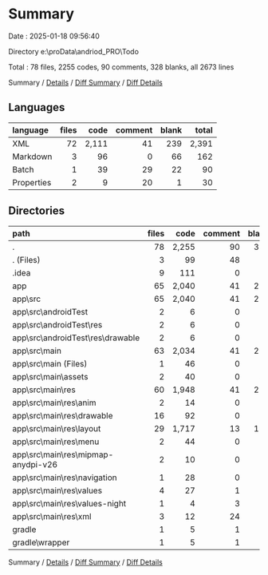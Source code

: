 # Summary

Date : 2025-01-18 09:56:40

Directory e:\\proData\\andriod_PRO\\Todo

Total : 78 files,  2255 codes, 90 comments, 328 blanks, all 2673 lines

Summary / [Details](details.md) / [Diff Summary](diff.md) / [Diff Details](diff-details.md)

## Languages
| language | files | code | comment | blank | total |
| :--- | ---: | ---: | ---: | ---: | ---: |
| XML | 72 | 2,111 | 41 | 239 | 2,391 |
| Markdown | 3 | 96 | 0 | 66 | 162 |
| Batch | 1 | 39 | 29 | 22 | 90 |
| Properties | 2 | 9 | 20 | 1 | 30 |

## Directories
| path | files | code | comment | blank | total |
| :--- | ---: | ---: | ---: | ---: | ---: |
| . | 78 | 2,255 | 90 | 328 | 2,673 |
| . (Files) | 3 | 99 | 48 | 56 | 203 |
| .idea | 9 | 111 | 0 | 0 | 111 |
| app | 65 | 2,040 | 41 | 271 | 2,352 |
| app\\src | 65 | 2,040 | 41 | 271 | 2,352 |
| app\\src\\androidTest | 2 | 6 | 0 | 6 | 12 |
| app\\src\\androidTest\\res | 2 | 6 | 0 | 6 | 12 |
| app\\src\\androidTest\\res\\drawable | 2 | 6 | 0 | 6 | 12 |
| app\\src\\main | 63 | 2,034 | 41 | 265 | 2,340 |
| app\\src\\main (Files) | 1 | 46 | 0 | 6 | 52 |
| app\\src\\main\\assets | 2 | 40 | 0 | 32 | 72 |
| app\\src\\main\\res | 60 | 1,948 | 41 | 227 | 2,216 |
| app\\src\\main\\res\\anim | 2 | 14 | 0 | 0 | 14 |
| app\\src\\main\\res\\drawable | 16 | 92 | 0 | 25 | 117 |
| app\\src\\main\\res\\layout | 29 | 1,717 | 13 | 193 | 1,923 |
| app\\src\\main\\res\\menu | 2 | 44 | 0 | 2 | 46 |
| app\\src\\main\\res\\mipmap-anydpi-v26 | 2 | 10 | 0 | 0 | 10 |
| app\\src\\main\\res\\navigation | 1 | 28 | 0 | 5 | 33 |
| app\\src\\main\\res\\values | 4 | 27 | 1 | 2 | 30 |
| app\\src\\main\\res\\values-night | 1 | 4 | 3 | 0 | 7 |
| app\\src\\main\\res\\xml | 3 | 12 | 24 | 0 | 36 |
| gradle | 1 | 5 | 1 | 1 | 7 |
| gradle\\wrapper | 1 | 5 | 1 | 1 | 7 |

Summary / [Details](details.md) / [Diff Summary](diff.md) / [Diff Details](diff-details.md)